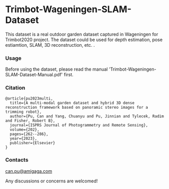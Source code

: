 # Trimbot-Wageningen-SLAM-Dataset
This dataset is a real outdoor garden dataset captured in Wageningen for Trimbot2020 project. The dataset could be used for depth estimation,  pose estiamtion, SLAM, 3D reconstruction, etc. .

### Usage
Before using the dataset, please read the manual 'Trimbot-Wageningen-SLAM-Dataset-Manual.pdf' first.

### Citation
```
@article{pu2023multi,
  title={A multi-modal garden dataset and hybrid 3D dense reconstruction framework based on panoramic stereo images for a trimming robot},
  author={Pu, Can and Yang, Chuanyu and Pu, Jinnian and Tylecek, Radim and Fisher, Robert B},
  journal={ISPRS Journal of Photogrammetry and Remote Sensing},
  volume={202},
  pages={262--286},
  year={2023},
  publisher={Elsevier}
}

```

### Contacts
can.pu@amigaga.com

Any discussions or concerns are welcomed!
